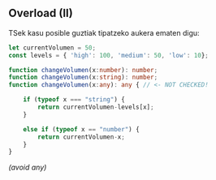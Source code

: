 ## Overload (II)

TSek kasu posible guztiak tipatzeko aukera ematen digu:

```typescript
let currentVolumen = 50;
const levels = { 'high': 100, 'medium': 50, 'low': 10};

function changeVolumen(x:number): number;
function changeVolumen(x:string): number;
function changeVolumen(x:any): any { // <- NOT CHECKED!

    if (typeof x === "string") {
        return currentVolumen-levels[x];
    }

    else if (typeof x == "number") {
        return currentVolumen-x;
    }
}
```

_(avoid any)_